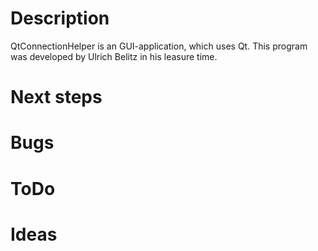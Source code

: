 # Description
QtConnectionHelper is an GUI-application, which uses Qt.
This program was developed by Ulrich Belitz in his leasure time.

# Next steps

# Bugs

# ToDo

# Ideas